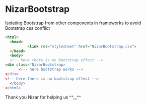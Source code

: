 # NizarBootstrap
Isolating Bootstrap from other components in frameworks to avoid Bootstrap css conflict
```html
<html>
  <head>
          <link rel="stylesheet" href="NizarBootstrap.css">
  </head>
  <body>
  <!-- here there is no bootstrap effect -->
<div class="NizarBootstrap>
      <!-- here bootstrap works -->
</div>
<!-- here there is no bootstrap effect -->
  </body>
</html>
```
Thank you Nizar for helping us ^^__^^
            
